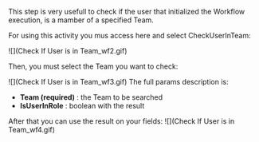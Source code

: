 This step is very usefull to check if the user that initialized the Workflow execution, is a mamber of a specified Team.

For using this activity you mus access here and select CheckUserInTeam:

![](Check If User is in Team_wf2.gif)

Then, you must select the Team you want to check:

![](Check If User is in Team_wf3.gif)
The full params description is:
* **Team (required)** : the Team to be searched
* **IsUserInRole** : boolean with the result  

After that you can use the result on your fields:
![](Check If User is in Team_wf4.gif)
